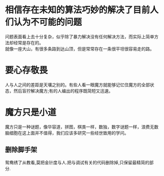 # 相信存在未知的算法巧妙的解决了目前人们认为不可能的问题
问题表面看上去十分复杂，似乎除了暴力解决没有任何解决方法，而实际上简单方法却经常是存在的。  
就像一座大山，有很多条路到达山顶，但是常常存在一条很平坦很容易走的路。


# 要心存敬畏  
人与人之间的差距是天壤之别的。有些人看一眼魔方就能够记忆住魔方的全部状态，然后盲拧解决魔方;有的人编出的程序既简短又迅速。   

# 魔方只是小道
魔方只是一种谜题，像华容道，拼图，棋类一样，数独，数字谜题一样，浪费无数脑细胞在这上面并不值得，我们应该多研究一些经世致用的学问。


## 删除脚手架
鸳鸯绣了从教看,莫把金针度与人.把与调试有关的代码删除掉,只保留最精简的部分.   
